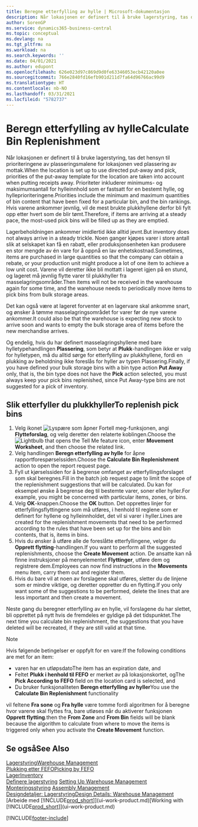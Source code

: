 ```yaml
---
title: Beregne etterfylling av hylle | Microsoft-dokumentasjon
description: Når lokasjonen er definert til å bruke lagerstyring, tas det hensyn til prioriteringene av plasseringsmalene for lokasjonen ved plassering av mottak.
author: SorenGP
ms.service: dynamics365-business-central
ms.topic: conceptual
ms.devlang: na
ms.tgt_pltfrm: na
ms.workload: na
ms.search.keywords: ''
ms.date: 04/01/2021
ms.author: edupont
ms.openlocfilehash: 626e023d97c869d9d0fe63346053ecb42120a0ee
ms.sourcegitcommit: 766e2840fd16efb901d211d7fa64d96766ac99d9
ms.translationtype: HT
ms.contentlocale: nb-NO
ms.lasthandoff: 03/31/2021
ms.locfileid: "5782737"
---
```

# <a name="calculate-bin-replenishment"></a><span data-ttu-id="518eb-103">Beregn etterfylling av hylle</span><span class="sxs-lookup"><span data-stu-id="518eb-103">Calculate Bin Replenishment</span></span>
<span data-ttu-id="518eb-104">Når lokasjonen er definert til å bruke lagerstyring, tas det hensyn til prioriteringene av plasseringsmalene for lokasjonen ved plassering av mottak.</span><span class="sxs-lookup"><span data-stu-id="518eb-104">When the location is set up to use directed put-away and pick, priorities of the put-away template for the location are taken into account when putting receipts away.</span></span> <span data-ttu-id="518eb-105">Prioriteter inkluderer minimums- og maksimumsantall for hylleinnhold som er fastsatt for en bestemt hylle, og hylleprioriteringene.</span><span class="sxs-lookup"><span data-stu-id="518eb-105">Priorities include the minimum and maximum quantities of bin content that have been fixed for a particular bin, and the bin rankings.</span></span> <span data-ttu-id="518eb-106">Hvis varene ankommer jevnlig, vil de mest brukte plukkhyllene derfor bli fylt opp etter hvert som de blir tømt.</span><span class="sxs-lookup"><span data-stu-id="518eb-106">Therefore, if items are arriving at a steady pace, the most-used pick bins will be filled up as they are emptied.</span></span>  

<span data-ttu-id="518eb-107">Lagerbeholdningen ankommer imidlertid ikke alltid jevnt.</span><span class="sxs-lookup"><span data-stu-id="518eb-107">But inventory does not always arrive in a steady trickle.</span></span> <span data-ttu-id="518eb-108">Noen ganger kjøpes varer i store antall slik at selskapet kan få en rabatt, eller produksjonsenheten kan produsere en stor mengde av én vare for å oppnå en lav enhetskostnad.</span><span class="sxs-lookup"><span data-stu-id="518eb-108">Sometimes, items are purchased in large quantities so that the company can obtain a rebate, or your production unit might produce a lot of one item to achieve a low unit cost.</span></span> <span data-ttu-id="518eb-109">Varene vil deretter ikke bli mottatt i lageret igjen på en stund, og lageret må jevnlig flytte varer til plukkhyller fra masselagringsområder.</span><span class="sxs-lookup"><span data-stu-id="518eb-109">Then items will not be received in the warehouse again for some time, and the warehouse needs to periodically move items to pick bins from bulk storage areas.</span></span>  

<span data-ttu-id="518eb-110">Det kan også være at lageret forventer at en lagervare skal ankomme snart, og ønsker å tømme masselagringsområdet for varer før de nye varene ankommer.</span><span class="sxs-lookup"><span data-stu-id="518eb-110">It could also be that the warehouse is expecting new stock to arrive soon and wants to empty the bulk storage area of items before the new merchandise arrives.</span></span>  

<span data-ttu-id="518eb-111">Og endelig, hvis du har definert masselagringshyllene med bare hylletypehandlingen **Plassering**, som betyr at **Plukk**-handlingen ikke er valg for hylletypen, må du alltid sørge for etterfylling av plukkhyllene, fordi en plukking av beholdning ikke foreslås for hyller av typen Plassering.</span><span class="sxs-lookup"><span data-stu-id="518eb-111">Finally, if you have defined your bulk storage bins with a bin type action **Put Away** only, that is, the bin type does not have the **Pick** action selected, you must always keep your pick bins replenished, since Put Away-type bins are not suggested for a pick of inventory.</span></span>  

## <a name="to-replenish-pick-bins"></a><span data-ttu-id="518eb-112">Slik etterfyller du plukkhyller</span><span class="sxs-lookup"><span data-stu-id="518eb-112">To replenish pick bins</span></span>  
1.  <span data-ttu-id="518eb-113">Velg ikonet ![Lyspære som åpner Fortell meg-funksjonen](media/ui-search/search_small.png "Fortell hva du vil gjøre"), angi **Flytteforslag**, og velg deretter den relaterte koblingen.</span><span class="sxs-lookup"><span data-stu-id="518eb-113">Choose the ![Lightbulb that opens the Tell Me feature](media/ui-search/search_small.png "Tell me what you want to do") icon, enter **Movement Worksheet**, and then choose the related link.</span></span>  
2.  <span data-ttu-id="518eb-114">Velg handlingen **Beregn etterfylling av hylle** for åpne rapportforespørselssiden.</span><span class="sxs-lookup"><span data-stu-id="518eb-114">Choose the **Calculate Bin Replenishment** action to open the report request page.</span></span>  
3.  <span data-ttu-id="518eb-115">Fyll ut kjørselssiden for å begrense omfanget av etterfyllingsforslaget som skal beregnes.</span><span class="sxs-lookup"><span data-stu-id="518eb-115">Fill in the batch job request page to limit the scope of the replenishment suggestions that will be calculated.</span></span> <span data-ttu-id="518eb-116">Du kan for eksempel ønske å begrense deg til bestemte varer, soner eller hyller.</span><span class="sxs-lookup"><span data-stu-id="518eb-116">For example, you might be concerned with particular items, zones, or bins.</span></span>  
4.  <span data-ttu-id="518eb-117">Velg **OK**-knappen.</span><span class="sxs-lookup"><span data-stu-id="518eb-117">Choose the **OK** button.</span></span> <span data-ttu-id="518eb-118">Det opprettes linjer for etterfyllingsflyttingene som må utføres, i henhold til reglene som er definert for hyllene og hylleinnholdet, det vil si varer i hyller.</span><span class="sxs-lookup"><span data-stu-id="518eb-118">Lines are created for the replenishment movements that need to be performed according to the rules that have been set up for the bins and bin contents, that is, items in bins.</span></span>  
5.  <span data-ttu-id="518eb-119">Hvis du ønsker å utføre alle de foreslåtte etterfyllingene, velger du **Opprett flytting**-handlingen.</span><span class="sxs-lookup"><span data-stu-id="518eb-119">If you want to perform all the suggested replenishments, choose the **Create Movement** action.</span></span> <span data-ttu-id="518eb-120">De ansatte kan nå finne instruksjoner på menyelementet **Flyttinger**, utføre dem og registrere dem.</span><span class="sxs-lookup"><span data-stu-id="518eb-120">Employees can now find instructions in the **Movements** menu item, carry them out and register them.</span></span>  
6.  <span data-ttu-id="518eb-121">Hvis du bare vil at noen av forslagene skal utføres, sletter du de linjene som er mindre viktige, og deretter oppretter du en flytting.</span><span class="sxs-lookup"><span data-stu-id="518eb-121">If you only want some of the suggestions to be performed, delete the lines that are less important and then create a movement.</span></span>  

<span data-ttu-id="518eb-122">Neste gang du beregner etterfylling av en hylle, vil forslagene du har slettet, bli opprettet på nytt hvis de fremdeles er gyldige på det tidspunktet.</span><span class="sxs-lookup"><span data-stu-id="518eb-122">The next time you calculate bin replenishment, the suggestions that you have deleted will be recreated, if they are still valid at that time.</span></span>  

> [!NOTE]  
>  <span data-ttu-id="518eb-123">Hvis følgende betingelser er oppfylt for en vare:</span><span class="sxs-lookup"><span data-stu-id="518eb-123">If the following conditions are met for an item:</span></span>  
>   
>  -   <span data-ttu-id="518eb-124">varen har en utløpsdato</span><span class="sxs-lookup"><span data-stu-id="518eb-124">The item has an expiration date, and</span></span>  
> -   <span data-ttu-id="518eb-125">Feltet **Plukk i henhold til FEFO** er merket av på lokasjonskortet, og</span><span class="sxs-lookup"><span data-stu-id="518eb-125">The **Pick According to FEFO** field on the location card is selected, and</span></span>  
> -   <span data-ttu-id="518eb-126">Du bruker funksjonaliteten **Beregn etterfylling av hyller**</span><span class="sxs-lookup"><span data-stu-id="518eb-126">You use the **Calculate Bin Replenishment** functionality</span></span>  
>   
>  <span data-ttu-id="518eb-127">vil feltene **Fra sone** og **Fra hylle** være tomme fordi algoritmen for å beregne hvor varene skal flyttes fra, bare utløses når du aktiverer funksjonen **Opprett flytting**.</span><span class="sxs-lookup"><span data-stu-id="518eb-127">then the **From Zone** and **From Bin** fields will be blank because the algorithm to calculate from where to move the items is triggered only when you activate the **Create Movement** function.</span></span>  

## <a name="see-also"></a><span data-ttu-id="518eb-128">Se også</span><span class="sxs-lookup"><span data-stu-id="518eb-128">See Also</span></span>  
[<span data-ttu-id="518eb-129">Lagerstyring</span><span class="sxs-lookup"><span data-stu-id="518eb-129">Warehouse Management</span></span>](warehouse-manage-warehouse.md)  
[<span data-ttu-id="518eb-130">Plukking etter FEFO</span><span class="sxs-lookup"><span data-stu-id="518eb-130">Picking by FEFO</span></span>](warehouse-picking-by-fefo.md)  
[<span data-ttu-id="518eb-131">Lager</span><span class="sxs-lookup"><span data-stu-id="518eb-131">Inventory</span></span>](inventory-manage-inventory.md)  
<span data-ttu-id="518eb-132">[Definere lagerstyring](warehouse-setup-warehouse.md)   </span><span class="sxs-lookup"><span data-stu-id="518eb-132">[Setting Up Warehouse Management](warehouse-setup-warehouse.md)   </span></span>  
<span data-ttu-id="518eb-133">[Monteringsstyring](assembly-assemble-items.md)  </span><span class="sxs-lookup"><span data-stu-id="518eb-133">[Assembly Management](assembly-assemble-items.md)  </span></span>  
[<span data-ttu-id="518eb-134">Designdetaljer: Lagerstyring</span><span class="sxs-lookup"><span data-stu-id="518eb-134">Design Details: Warehouse Management</span></span>](design-details-warehouse-management.md)  
<span data-ttu-id="518eb-135">[Arbeide med [!INCLUDE[prod_short](includes/prod_short.md)]](ui-work-product.md)</span><span class="sxs-lookup"><span data-stu-id="518eb-135">[Working with [!INCLUDE[prod_short](includes/prod_short.md)]](ui-work-product.md)</span></span>


[!INCLUDE[footer-include](includes/footer-banner.md)]